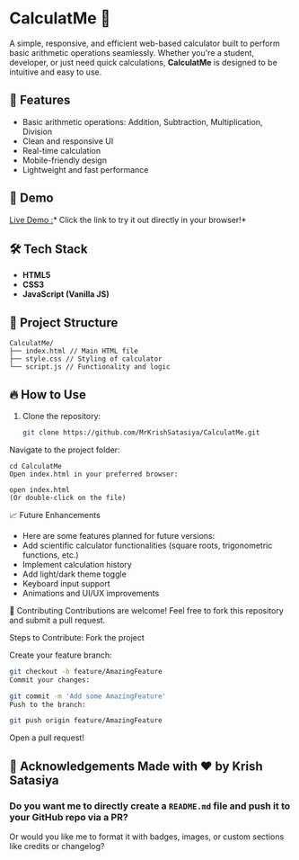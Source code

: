 # CalculatMe 🧮

A simple, responsive, and efficient web-based calculator built to perform basic arithmetic operations seamlessly. Whether you're a student, developer, or just need quick calculations, **CalculatMe** is designed to be intuitive and easy to use.

## 🚀 Features

- Basic arithmetic operations: Addition, Subtraction, Multiplication, Division
- Clean and responsive UI
- Real-time calculation
- Mobile-friendly design
- Lightweight and fast performance

## 📸 Demo

[Live Demo :](https://play.google.com/store/apps/details?id=com.calculatMe.KrishSatasiya&hl=en)* Click the link to try it out directly in your browser!*

## 🛠️ Tech Stack

- **HTML5**
- **CSS3**
- **JavaScript (Vanilla JS)**

## 📂 Project Structure
```
CalculatMe/
├── index.html // Main HTML file
├── style.css // Styling of calculator
└── script.js // Functionality and logic
```
## 🔥 How to Use

1. Clone the repository:
   ```bash
   git clone https://github.com/MrKrishSatasiya/CalculatMe.git
Navigate to the project folder:
```
cd CalculatMe
Open index.html in your preferred browser:

open index.html
(Or double-click on the file)
```
📈 Future Enhancements
-  Here are some features planned for future versions:
-  Add scientific calculator functionalities (square roots, trigonometric functions, etc.)
-  Implement calculation history
-  Add light/dark theme toggle
-  Keyboard input support
-  Animations and UI/UX improvements

🤝 Contributing
Contributions are welcome!
Feel free to fork this repository and submit a pull request.

Steps to Contribute:
Fork the project

Create your feature branch:

```bash
git checkout -b feature/AmazingFeature
Commit your changes:

git commit -m 'Add some AmazingFeature'
Push to the branch:

git push origin feature/AmazingFeature
```
Open a pull request!

🙌 Acknowledgements
Made with ❤️ by Krish Satasiya
---

### **Do you want me to directly create a `README.md` file and push it to your GitHub repo via a PR?**  
Or would you like me to format it with badges, images, or custom sections like credits or changelog?
